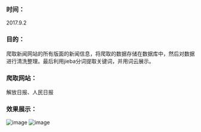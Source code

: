 ### 时间：
2017.9.2
### 目的：
爬取新闻网站的所有版面的新闻信息，将爬取的数据存储在数据库中，然后对数据进行清洗整理。最后利用jieba分词提取关键词，并用词云展示。
### 爬取网站：
解放日报、人民日报
### 效果展示：
![image](https://github.com/faya0505/spyder/people_paper/people_paper/1.png)
![image](https://github.com/fay0505/spyder/jfdaily/jfdaily/1.png)
